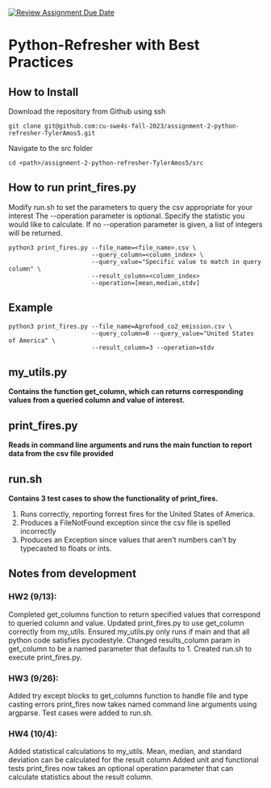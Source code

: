[![Review Assignment Due Date](https://classroom.github.com/assets/deadline-readme-button-24ddc0f5d75046c5622901739e7c5dd533143b0c8e959d652212380cedb1ea36.svg)](https://classroom.github.com/a/oQi7O4AA)
# Python-Refresher with Best Practices
## How to Install
Download the repository from Github using ssh
```
git clone git@github.com:cu-swe4s-fall-2023/assignment-2-python-refresher-TylerAmos5.git
```
Navigate to the src folder
```
cd <path>/assignment-2-python-refresher-TylerAmos5/src
```
## How to run print_fires.py
Modify run.sh to set the parameters to query the csv appropriate for your interest
The --operation parameter is optional. Specify the statistic you would like to calculate.
If no --operation parameter is given, a list of integers will be returned.
```
python3 print_fires.py --file_name=<file_name>.csv \
                       --query_column=<column_index> \
                       --query_value="Specific value to match in query column" \
                       --result_column=<column_index>
                       --operation=[mean,median,stdv]
```
## Example
```
python3 print_fires.py --file_name=Agrofood_co2_emission.csv \
                       --query_column=0 --query_value="United States of America" \
                       --result_column=3 --operation=stdv
```
## my_utils.py
**Contains the function get_column, which can returns corresponding values from a queried column and value of interest.**
## print_fires.py
**Reads in command line arguments and runs the main function to report data from the csv file provided**
## run.sh
**Contains 3 test cases to show the functionality of print_fires.**
1. Runs correctly, reporting forrest fires for the United States of America.
2. Produces a FileNotFound exception since the csv file is spelled incorrectly
3. Produces an Exception since values that aren't numbers can't by typecasted to floats or ints.




## Notes from development
### HW2 (9/13): 
Completed get_columns function to return specified values that correspond to queried column and value.
Updated print_fires.py to use get_column correctly from my_utils.
Ensured my_utils.py only runs if main and that all python code satisfies pycodestyle. 
Changed results_column param in get_column to be a named parameter that defaults to 1. 
Created run.sh to execute print_fires.py.

### HW3 (9/26):
Added try except blocks to get_columns function to handle file and type casting errors
print_fires now takes named command line arguments using argparse.
Test cases were added to run.sh.

### HW4 (10/4):
Added statistical calculations to my_utils.
Mean, median, and standard deviation can be calculated for the result column
Added unit and functional tests
print_fires now takes an optional operation parameter that can calculate statistics about the result column. 